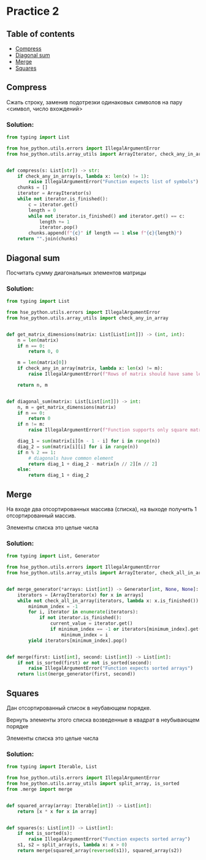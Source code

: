 # Practice 2

## Table of contents
+ [Compress](#compress)
+ [Diagonal sum](#diagonal-sum)
+ [Merge](#merge)
+ [Squares](#squares)

<a name="compress"><h2>Compress</h2></a>
Сжать строку, заменив подотрезки одинаковых символов на пару <символ, число вхождений>

### Solution:
```python
from typing import List

from hse_python.utils.errors import IllegalArgumentError
from hse_python.utils.array_utils import ArrayIterator, check_any_in_array


def compress(s: List[str]) -> str:
    if check_any_in_array(s, lambda x: len(x) != 1):
        raise IllegalArgumentError("Function expects list of symbols")
    chunks = []
    iterator = ArrayIterator(s)
    while not iterator.is_finished():
        c = iterator.get()
        length = 0
        while not iterator.is_finished() and iterator.get() == c:
            length += 1
            iterator.pop()
        chunks.append(f"{c}" if length == 1 else f"{c}{length}")
    return "".join(chunks)
```

<a name="diagonal-sum"><h2>Diagonal sum</h2></a>
Посчитать сумму диагональных элементов матрицы

### Solution:
```python
from typing import List

from hse_python.utils.errors import IllegalArgumentError
from hse_python.utils.array_utils import check_any_in_array


def get_matrix_dimensions(matrix: List[List[int]]) -> (int, int):
    n = len(matrix)
    if n == 0:
        return 0, 0

    m = len(matrix[0])
    if check_any_in_array(matrix, lambda x: len(x) != m):
        raise IllegalArgumentError(f"Rows of matrix should have same length")

    return n, m


def diagonal_sum(matrix: List[List[int]]) -> int:
    n, m = get_matrix_dimensions(matrix)
    if n == 0:
        return 0
    if n != m:
        raise IllegalArgumentError(f"Function supports only square matrix, matrix {n}x{m} were given")

    diag_1 = sum(matrix[i][n - 1 - i] for i in range(n))
    diag_2 = sum(matrix[i][i] for i in range(n))
    if n % 2 == 1:
        # diagonals have common element
        return diag_1 + diag_2 - matrix[n // 2][n // 2]
    else:
        return diag_1 + diag_2
```

<a name="merge"><h2>Merge</h2></a>
На входе два отсортированных массива (списка), на выходе получить 1 отсортированный массив.

Элементы списка это целые числа

### Solution:
```python
from typing import List, Generator

from hse_python.utils.errors import IllegalArgumentError
from hse_python.utils.array_utils import ArrayIterator, check_all_in_array, is_sorted


def merge_generator(*arrays: List[int]) -> Generator[int, None, None]:
    iterators = [ArrayIterator(x) for x in arrays]
    while not check_all_in_array(iterators, lambda x: x.is_finished()):
        minimum_index = -1
        for i, iterator in enumerate(iterators):
            if not iterator.is_finished():
                current_value = iterator.get()
                if minimum_index == -1 or iterators[minimum_index].get() > current_value:
                    minimum_index = i
        yield iterators[minimum_index].pop()


def merge(first: List[int], second: List[int]) -> List[int]:
    if not is_sorted(first) or not is_sorted(second):
        raise IllegalArgumentError("Function expects sorted arrays")
    return list(merge_generator(first, second))
```

<a name="squares"><h2>Squares</h2></a>
Дан отсортированный список в неубавющем порядке.

Вернуть элементы этого списка возведенные в квадрат в неубывающем порядке

Элементы списка это целые числа

### Solution:
```python
from typing import Iterable, List

from hse_python.utils.errors import IllegalArgumentError
from hse_python.utils.array_utils import split_array, is_sorted
from .merge import merge


def squared_array(array: Iterable[int]) -> List[int]:
    return [x * x for x in array]


def squares(s: List[int]) -> List[int]:
    if not is_sorted(s):
        raise IllegalArgumentError("Function expects sorted array")
    s1, s2 = split_array(s, lambda x: x > 0)
    return merge(squared_array(reversed(s1)), squared_array(s2))
```